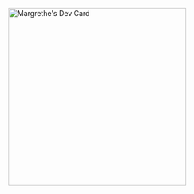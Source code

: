 <a href="https://app.daily.dev/margrethe"><img src="https://api.daily.dev/devcards/v2/FVQMg1ILRBgo9dFP7tIoT.png?r=4z4&type=default" width="356" alt="Margrethe's Dev Card"/></a>
